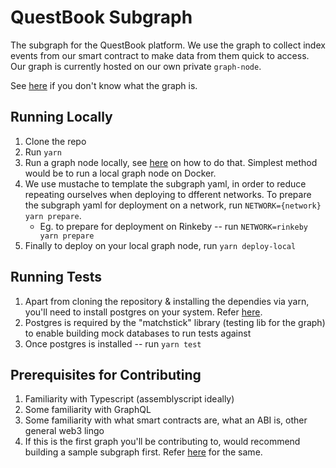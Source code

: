 # QuestBook Subgraph

The subgraph for the QuestBook platform. We use the graph to collect index events from our smart contract to make data from them quick to access. Our graph is currently hosted on our own private `graph-node`.

See [here](https://thegraph.com/en/) if you don't know what the graph is.

## Running Locally

1. Clone the repo
2. Run `yarn`
3. Run a graph node locally, see [here](https://github.com/graphprotocol/graph-node/tree/master/docker) on how to do that. Simplest method would be to run a local graph node on Docker.
4. We use mustache to template the subgraph yaml, in order to reduce repeating ourselves when deploying to dfferent networks. To prepare the subgraph yaml for deployment on a network, run `NETWORK={network} yarn prepare`.
	- Eg. to prepare for deployment on Rinkeby -- run `NETWORK=rinkeby yarn prepare`
4. Finally to deploy on your local graph node, run `yarn deploy-local`

## Running Tests

1. Apart from cloning the repository & installing the dependies via yarn, you'll need to install postgres on your system. Refer [here](https://www.postgresql.org/download/).
2. Postgres is required by the "matchstick" library (testing lib for the graph) to enable building mock databases to run tests against
3. Once postgres is installed -- run `yarn test`

## Prerequisites for Contributing

1. Familiarity with Typescript (assemblyscript ideally)
2. Some familiarity with GraphQL
3. Some familiarity with what smart contracts are, what an ABI is, other general web3 lingo
4. If this is the first graph you'll be contributing to, would recommend building a sample subgraph first. Refer [here](https://thegraph.com/docs/en/developer/create-subgraph-hosted/) for the same.